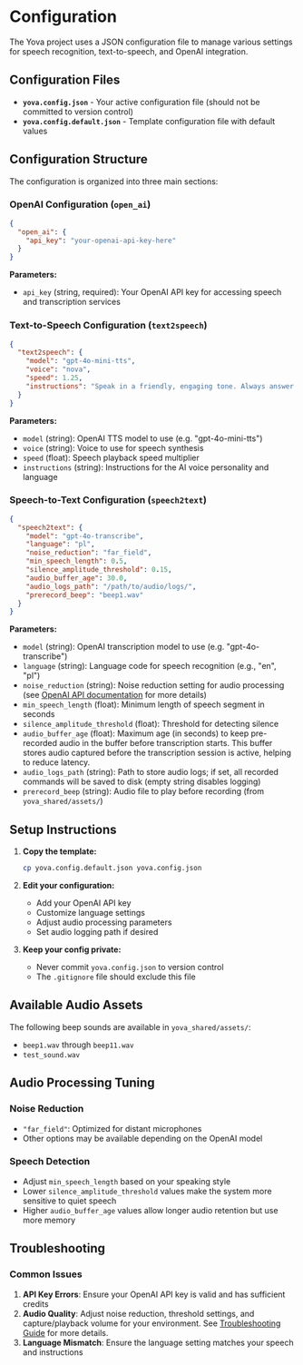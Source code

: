 # Configuration

The Yova project uses a JSON configuration file to manage various settings for speech recognition, text-to-speech, and OpenAI integration.

## Configuration Files

- **`yova.config.json`** - Your active configuration file (should not be committed to version control)
- **`yova.config.default.json`** - Template configuration file with default values

## Configuration Structure

The configuration is organized into three main sections:

### OpenAI Configuration (`open_ai`)

```json
{
  "open_ai": {
    "api_key": "your-openai-api-key-here"
  }
}
```

**Parameters:**
- `api_key` (string, required): Your OpenAI API key for accessing speech and transcription services

### Text-to-Speech Configuration (`text2speech`)

```json
{
  "text2speech": {
    "model": "gpt-4o-mini-tts",
    "voice": "nova",
    "speed": 1.25,
    "instructions": "Speak in a friendly, engaging tone. Always answer in Polish."
  }
}
```

**Parameters:**
- `model` (string): OpenAI TTS model to use (e.g. "gpt-4o-mini-tts")
- `voice` (string): Voice to use for speech synthesis
- `speed` (float): Speech playback speed multiplier
- `instructions` (string): Instructions for the AI voice personality and language

### Speech-to-Text Configuration (`speech2text`)

```json
{
  "speech2text": {
    "model": "gpt-4o-transcribe",
    "language": "pl",
    "noise_reduction": "far_field",
    "min_speech_length": 0.5,
    "silence_amplitude_threshold": 0.15,
    "audio_buffer_age": 30.0,
    "audio_logs_path": "/path/to/audio/logs/",
    "prerecord_beep": "beep1.wav"
  }
}
```

**Parameters:**
- `model` (string): OpenAI transcription model to use (e.g. "gpt-4o-transcribe")
- `language` (string): Language code for speech recognition (e.g., "en", "pl")
- `noise_reduction` (string): Noise reduction setting for audio processing (see [OpenAI API documentation](https://platform.openai.com/docs/guides/realtime-transcription#noise-reduction) for more details)
- `min_speech_length` (float): Minimum length of speech segment in seconds
- `silence_amplitude_threshold` (float): Threshold for detecting silence
- `audio_buffer_age` (float): Maximum age (in seconds) to keep pre-recorded audio in the buffer before transcription starts. This buffer stores audio captured before the transcription session is active, helping to reduce latency.
- `audio_logs_path` (string): Path to store audio logs; if set, all recorded commands will be saved to disk (empty string disables logging)
- `prerecord_beep` (string): Audio file to play before recording (from `yova_shared/assets/`)

## Setup Instructions

1. **Copy the template:**
   ```bash
   cp yova.config.default.json yova.config.json
   ```

2. **Edit your configuration:**
   - Add your OpenAI API key
   - Customize language settings
   - Adjust audio processing parameters
   - Set audio logging path if desired

3. **Keep your config private:**
   - Never commit `yova.config.json` to version control
   - The `.gitignore` file should exclude this file

## Available Audio Assets

The following beep sounds are available in `yova_shared/assets/`:
- `beep1.wav` through `beep11.wav`
- `test_sound.wav`

## Audio Processing Tuning

### Noise Reduction
- `"far_field"`: Optimized for distant microphones
- Other options may be available depending on the OpenAI model

### Speech Detection
- Adjust `min_speech_length` based on your speaking style
- Lower `silence_amplitude_threshold` values make the system more sensitive to quiet speech
- Higher `audio_buffer_age` values allow longer audio retention but use more memory

## Troubleshooting

### Common Issues
1. **API Key Errors**: Ensure your OpenAI API key is valid and has sufficient credits
2. **Audio Quality**: Adjust noise reduction, threshold settings, and capture/playback volume for your environment. See [Troubleshooting Guide](troubleshooting.md) for more details.
3. **Language Mismatch**: Ensure the language setting matches your speech and instructions